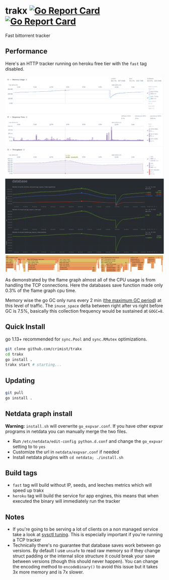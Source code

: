 # trakx [![Go Report Card](https://godoc.org/github.com/crimist/trakx?status.svg)](https://godoc.org/github.com/crimist/trakx) [![Go Report Card](https://goreportcard.com/badge/github.com/crimist/trakx)](https://goreportcard.com/report/github.com/crimist/trakx)

Fast bittorrent tracker

## Performance

Here's an HTTP tracker running on heroku free tier with the `fast` tag disabled.

![performance](img/performance.png)
![performance](img/stats.png)
![flame](img/flame.png)

As demonstrated by the flame graph almost all of the CPU usage is from handling the TCP connections. Here the databases save function made only 0.3% of the flame graph cpu time.

Memory wise the go GC only runs every 2 min ([the maximum GC period](https://github.com/golang/go/blob/895b7c85addfffe19b66d8ca71c31799d6e55990/src/runtime/proc.go#L4481-L4486)) at this level of traffic. The `inuse_space` delta between right after vs right before GC is 7.5%, basically this collection frequency would be sustained at `GOGC=8`.

## Quick Install

go 1.13+ recommended for `sync.Pool` and `sync.RMutex` optimizations.

```sh
git clone github.com/crimist/trakx
cd trakx
go install .
trakx start # starting...
```

## Updating

```sh
git pull
go install .
```

## Netdata graph install

**Warning:** `install.sh` will overwrite `go_expvar.conf`. If you have other expvar programs in netdata you can manually merge the two files.

* Run `/etc/netdata/edit-config python.d.conf` and change the `go_expvar` setting to to `yes`
* Customize the url in `netdata/expvar.conf` if needed
* Install netdata plugins with `cd netdata; ./install.sh`

## Build tags

* `fast` tag will build without IP, seeds, and leeches metrics which will speed up trakx
* `heroku` tag will build the service for app engines, this means that when executed the binary will immediately run the tracker

## Notes

* If you're going to be serving a lot of clients on a non managed service take a look at [sysctl tuning](https://wiki.mikejung.biz/Sysctl_tweaks). This is especially important if you're running a TCP tracker
* Technically there's no guarantee that database saves work between go versions. By default I use `unsafe` to read raw memory so if they change struct padding or the internal slice structure it could break your save between versions (though this should never happen). You can change the encoding method to `encodeBinary()` to avoid this issue but it takes 3x more memory and is 7x slower. 
